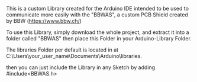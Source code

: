 This is a custom Library created for the Arduino IDE intended to be used to communicate more easily with the "BBWAS", a custom PCB Shield created by BBW (https://www.bbw.ch/)

To use this Library, simply download the whole project, and extract it into a folder called "BBWAS" then place this Folder in your Arduino-Library Folder.

The libraries Folder per default is located in at C:\Users\your_user_name\Documents\Arduino\libraries.

then you can just include the Library in any Sketch by adding #include<BBWAS.h>

